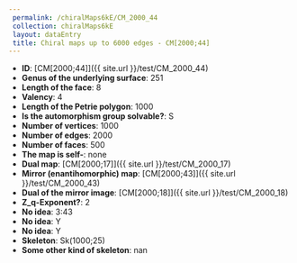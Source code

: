 ```yaml
--- 
 permalink: /chiralMaps6kE/CM_2000_44 
 collection: chiralMaps6kE
 layout: dataEntry
 title: Chiral maps up to 6000 edges - CM[2000;44]
---
```


- **ID**: [CM[2000;44]]({{ site.url }}/test/CM_2000_44)
- **Genus of the underlying surface**: 251
- **Length of the face**: 8
- **Valency**: 4
- **Length of the Petrie polygon**: 1000
- **Is the automorphism group solvable?**: S
- **Number of vertices**: 1000
- **Number of edges**: 2000
- **Number of faces**: 500
- **The map is self-**: none
- **Dual map**: [CM[2000;17]]({{ site.url }}/test/CM_2000_17)
- **Mirror (enantihomorphic) map**: [CM[2000;43]]({{ site.url }}/test/CM_2000_43)
- **Dual of the mirror image**: [CM[2000;18]]({{ site.url }}/test/CM_2000_18)
- **Z_q-Exponent?**: 2
- **No idea**:  3:43
- **No idea**: Y
- **No idea**: Y
- **Skeleton**: Sk(1000;25)
- **Some other kind of skeleton**: nan
